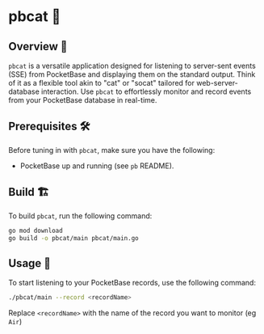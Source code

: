 # pbcat 📡

## Overview 🌟

`pbcat` is a versatile application designed for listening to server-sent events (SSE) from PocketBase and displaying them on the standard output. Think of it as a flexible tool akin to "cat" or "socat" tailored for web-server-database interaction. Use `pbcat` to effortlessly monitor and record events from your PocketBase database in real-time.

## Prerequisites 🛠️

Before tuning in with `pbcat`, make sure you have the following:

- PocketBase up and running (see `pb` README).

## Build 🏗️

To build `pbcat`, run the following command:

```bash
go mod download
go build -o pbcat/main pbcat/main.go
```

## Usage 🚀

To start listening to your PocketBase records, use the following command:

```bash
./pbcat/main --record <recordName>
```

Replace `<recordName>` with the name of the record you want to monitor (eg `Air`)
